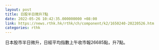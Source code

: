 ```yaml
---
layout: post
title: 日股半日微升7點
date: 2022-05-26 10:42:35.000000000 +08:00
link: https://news.rthk.hk/rthk/ch/component/k2/1650240-20220526.htm
categories: rthk
---
```


日本股市半日微升，日經平均指數上午收市報26685點，升7點。

